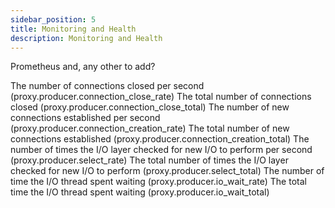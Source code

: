 ```yaml
---
sidebar_position: 5
title: Monitoring and Health
description: Monitoring and Health
---
```



Prometheus and, any other to add?

The number of connections closed per second (proxy.producer.connection_close_rate)
The total number of connections closed (proxy.producer.connection_close_total)
The number of new connections established per second (proxy.producer.connection_creation_rate)
The total number of new connections established (proxy.producer.connection_creation_total)
The number of times the I/O layer checked for new I/O to perform per second (proxy.producer.select_rate)
The total number of times the I/O layer checked for new I/O to perform (proxy.producer.select_total)
The number of time the I/O thread spent waiting (proxy.producer.io_wait_rate)
The total time the I/O thread spent waiting (proxy.producer.io_wait_total)